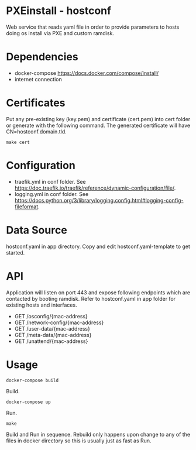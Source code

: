 PXEinstall - hostconf
=======================
Web service that reads yaml file in order to provide parameters to hosts doing os install via PXE and custom ramdisk.


Dependencies
=======================
- docker-compose https://docs.docker.com/compose/install/
- internet connection


Certificates
=======================
Put any pre-existing key (key.pem) and certificate (cert.pem) into cert folder or generate with the following command. The generated certificate will have CN=hostconf.domain.tld.
```
make cert
```


Configuration
=======================
- traefik.yml in conf folder. See https://doc.traefik.io/traefik/reference/dynamic-configuration/file/.
- logging.yml in conf folder. See https://docs.python.org/3/library/logging.config.html#logging-config-fileformat.


Data Source
=======================
hostconf.yaml in app directory. Copy and edit hostconf.yaml-template to get started.


API
=======================
Application will listen on port 443 and expose following endpoints which are contacted by booting ramdisk. Refer to hostconf.yaml in app folder for existing hosts and interfaces.

- GET /osconfig/{mac-address}
- GET /network-config/{mac-address}
- GET /user-data/{mac-address}
- GET /meta-data/{mac-address}
- GET /unattend/{mac-address}


Usage
=======================
```
docker-compose build
``` 
Build.
```
docker-compose up 
``` 
Run.
```
make
```
Build and Run in sequence. Rebuild only happens upon change to any of the files in docker directory so this is usually just as fast as Run.

